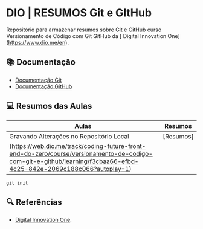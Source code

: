 
# DIO | RESUMOS  Git e GItHub

Repositório para armazenar resumos sobre Git e GitHub curso Versionamento de Código com Git GitHub da [ Digital Innovation One] (https://www.dio.me/en).

## 📚 Documentação 
- [Documentação Git](https://git-scm.com/doc)
- [Documentação GitHub](https://docs.github.com/pt)

## 💻 Resumos das Aulas

| Aulas | Resumos |
|-------|---------|
| Gravando Alterações no Repositório Local | [Resumos]
(https://web.dio.me/track/coding-future-front-end-do-zero/course/versionamento-de-codigo-com-git-e-github/learning/f3cbaa66-efbd-4c25-842e-2069c188c066?autoplay=1) |

```
git init
```

## 🔍 Referências 
- [Digital Innovation One](https://web.dio.me/home).
